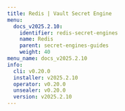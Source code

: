 ```yaml
---
title: Redis | Vault Secret Engine
menu:
  docs_v2025.2.10:
    identifier: redis-secret-engines
    name: Redis
    parent: secret-engines-guides
    weight: 40
menu_name: docs_v2025.2.10
info:
  cli: v0.20.0
  installer: v2025.2.10
  operator: v0.20.0
  unsealer: v0.20.0
  version: v2025.2.10
---
```


